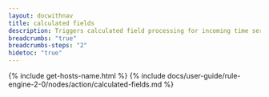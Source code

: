 ```yaml
---
layout: docwithnav
title: calculated fields
description: Triggers calculated field processing for incoming time series or attributes without persisting the data to the database.
breadcrumbs: "true"
breadcrumbs-steps: "2"
hidetoc: "true"
---
```


{% include get-hosts-name.html %}
{% include docs/user-guide/rule-engine-2-0/nodes/action/calculated-fields.md %}
